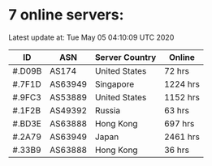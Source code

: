 # 7 online servers:

Latest update at: Tue May 05 04:10:09 UTC 2020

| ID | ASN | Server Country | Online |
| -- | --- | -------------- | ------ |
| #.D09B | AS174 | United States | 72 hrs |
| #.7F1D | AS63949 | Singapore | 1224 hrs |
| #.9FC3 | AS53889 | United States | 1152 hrs |
| #.1F2B | AS49392 | Russia | 63 hrs |
| #.BD3E | AS63888 | Hong Kong | 697 hrs |
| #.2A79 | AS63949 | Japan | 2461 hrs |
| #.33B9 | AS63888 | Hong Kong | 36 hrs |

